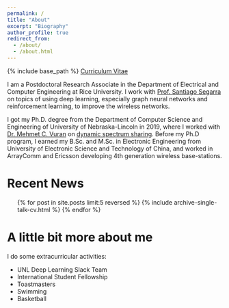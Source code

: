 ```yaml
---
permalink: /
title: "About"
excerpt: "Biography"
author_profile: true
redirect_from:
  - /about/
  - /about.html
---
```

{% include base_path %}
[Curriculum Vitae]({{site.baseurl}}/files/zhongyuanzhao-cv-2018.pdf)

I am a Postdoctoral Research Associate in the Department of Electrical and Computer Engineering at Rice University. I work with [Prof. Santiago Segarra](http://segarra.rice.edu/) on topics of using deep learning, especially graph neural networks and reinforcement learning, to improve the wireless networks.

I got my Ph.D. degree from the Department of Computer Science and Engineering of University of Nebraska-Lincoln in 2019, where I worked with [Dr. Mehmet C. Vuran](http://cse.unl.edu/~mcvuran/) on [dynamic spectrum sharing]({{site.baseurl}}/portfolio/cognitive-radio-networks/). Before my Ph.D program, I earned my B.Sc. and M.Sc. in Electronic Engineering from University of Electronic Science and Technology of China, and worked in ArrayComm and Ericsson developing 4th generation wireless base-stations.


Recent News
======
  <ul>{% for post in site.posts limit:5 reversed %}
    {% include archive-single-talk-cv.html %}
  {% endfor %}</ul>

A little bit more about me
======

I do some extracurricular activities:
* UNL Deep Learning Slack Team
* International Student Fellowship
* Toastmasters
* Swimming
* Basketball
